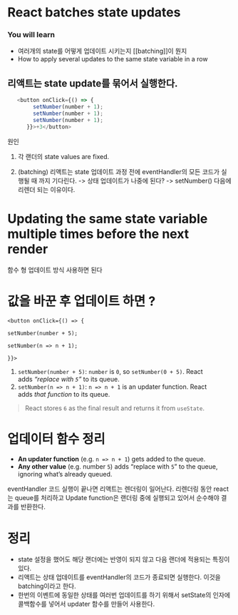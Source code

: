 # React batches state updates
### You will learn

-   여러개의 state를 어떻게 업데이트 시키는지 [[batching]]이 뭔지
-   How to apply several updates to the same state variable in a row

## 리액트는 state update를 묶어서 실행한다.
```js
   <button onClick={() => {
        setNumber(number + 1);
        setNumber(number + 1);
        setNumber(number + 1);
      }}>+3</button>
```

원인 
1. 각 랜더의 state values are fixed.

2. (batching) 리액트는 state 업데이트 과정 전에 eventHandler의 모든 코드가 실행될 때 까지 기다린다. -> 상태 업데이트가 나중에 된다? -> setNumber() 다음에 리렌더 되는 이유이다. 


# Updating the same state variable multiple times before the next render 

함수 형 업데이트 방식 사용하면 된다 

# 값을 바꾼 후 업데이트 하면 ? 

``` Js
<button onClick={() => {  

setNumber(number + 5);  

setNumber(n => n + 1);  

}}>

```

1.  `setNumber(number + 5)`: `number` is `0`, so `setNumber(0 + 5)`. React adds _“replace with `5`”_ to its queue.
2.  `setNumber(n => n + 1)`: `n => n + 1` is an updater function. React adds _that function_ to its queue.

> React stores `6` as the final result and returns it from `useState`.

# 업데이터 함수 정리
-  **An updater function** (e.g. `n => n + 1`) gets added to the queue.
-  **Any other value** (e.g. number `5`) adds “replace with `5`” to the queue, ignoring what’s already queued.

eventHandler 코드 실행이 끝나면 리액트는 렌더링이 일어난다. 리렌더링 동안 react는 queue를 처리하고 Update function은 랜더링 중에 실행되고 있어서 순수해야 결과를 반환한다. 


# 정리 
- state 설정을 했어도 해당 랜더에는 반영이 되지 않고 다음 랜더에 적용되는 특징이 있다.
- 리액트는 상태 업데이트를 eventHandler의 코드가 종료되면 실행한다. 이것을 batching이라고 한다.
- 한번의 이벤트에 동일한 상태를 여러번 업데이트를 하기 위해서 setState의 인자에 콜백함수를 넣어서 updater 함수를 만들어 사용한다.


